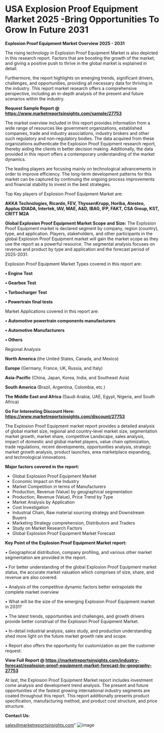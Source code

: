 # USA Explosion Proof Equipment Market 2025 -Bring Opportunities To Grow In Future 2031

<Strong> Explosion Proof Equipment Market Overview 2025 - 2031</strong>

The rising technology in Explosion Proof Equipment Market is also depicted in this research report. Factors that are boosting the growth of the market, and giving a positive push to thrive in the global market is explained in detail.

Furthermore, the report highlights on emerging trends, significant drivers, challenges, and opportunities, providing all necessary data for thriving in the industry. This report market research offers a comprehensive perspective, including an in-depth analysis of the present and future scenarios within the industry.

<strong>Request Sample Report @ <a href=https://www.marketreportsinsights.com/sample/27753>https://www.marketreportsinsights.com/sample/27753</a></strong>

The market overview included in this report provides information from a wide range of resources like government organizations, established companies, trade and industry associations, industry brokers and other such regulatory and non-regulatory bodies. The data acquired from these organizations authenticate the Explosion Proof Equipment research report, thereby aiding the clients in better decision making. Additionally, the data provided in this report offers a contemporary understanding of the market dynamics.

The leading players are focusing mainly on technological advancements in order to improve efficiency. The long-term development patterns for this market can be captured by continuing the ongoing process improvements and financial stability to invest in the best strategies.

Top Key players of Explosion Proof Equipment Market are:

<strong>AKKA Technologies, Ricardo, FEV, ThyssenKrupp, Horiba, Atesteo, Applus IDIADA, Intertek, IAV, MAE, A&D, IBAG, IFP, FAKT, CSA Group, KST, CRITT M2A</strong>

<strong><b>Global Explosion Proof Equipment Market Scope and Size:</b></strong>
The Explosion Proof Equipment market is declared segment by company, region (country), type, and application. Players, stakeholders, and other participants in the global Explosion Proof Equipment market will gain the market scope as they use the report as a powerful resource. The segmental analysis focuses on revenue and product by type and application and the forecast period of 2025-2031.

Explosion Proof Equipment Market Types covered in this report are:

<strong>• Engine Test

• Gearbox Test

• Turbocharger Test

• Powertrain final tests</strong>

Market Applications covered in this report are:

<strong>• Automotive powertrain components manufacturers

• Automotive Manufacturers

• Others</strong> 

Regional Analysis

<strong>North America</strong> (the United States, Canada, and Mexico)

<strong>Europe</strong> (Germany, France, UK, Russia, and Italy)

<strong>Asia-Pacific</strong> (China, Japan, Korea, India, and Southeast Asia)

<strong>South America</strong> (Brazil, Argentina, Colombia, etc.)

<strong>The Middle East and Africa</strong> (Saudi Arabia, UAE, Egypt, Nigeria, and South Africa)

<strong>Go For Interesting Discount Here: <a href=https://www.marketreportsinsights.com/discount/27753>https://www.marketreportsinsights.com/discount/27753</a></strong>

The Explosion Proof Equipment market report provides a detailed analysis of global market size, regional and country-level market size, segmentation market growth, market share, competitive Landscape, sales analysis, impact of domestic and global market players, value chain optimization, trade regulations, recent developments, opportunities analysis, strategic market growth analysis, product launches, area marketplace expanding, and technological innovations.

<strong><b>Major factors covered in the report:</b></strong>
<ul>
  <li>Global Explosion Proof Equipment Market </li>
  <li>Economic Impact on the Industry</li>
  <li>Market Competition in terms of Manufacturers</li>
  <li>Production, Revenue (Value) by geographical segmentation</li>
  <li>Production, Revenue (Value), Price Trend by Type</li>
  <li>Market Analysis by Application</li>
  <li>Cost Investigation</li>
  <li>Industrial Chain, Raw material sourcing strategy and Downstream Buyers</li>
  <li>Marketing Strategy comprehension, Distributors and Traders</li>
  <li>Study on Market Research Factors</li>
  <li>Global Explosion Proof Equipment Market Forecast</li>
</ul>

<strong><b>Key Point of the Explosion Proof Equipment Market report:</b></strong>

• Geographical distribution, company profiling, and various other market segmentation are provided in the report.

• For better understanding of the global Explosion Proof Equipment market status, the accurate market valuation which comprises of size, share, and revenue are also covered.

• Analysis of the competitive dynamic factors better extrapolate the complete market overview

• What will be the size of the emerging Explosion Proof Equipment market in 2031?

• The latest trends, opportunities and challenges, and growth drivers provide better construal of the Explosion Proof Equipment Market.

• In-detail industrial analysis, sales study, and production understanding shed more light on the future market growth rate and scope.

• Report also offers the opportunity for customization as per the customer request.

<strong><b>View Full Report @ <a href=https://marketreportsinsights.com/industry-forecast/explosion-proof-equipment-market-forecast-by-geography-27753>https://marketreportsinsights.com/industry-forecast/explosion-proof-equipment-market-forecast-by-geography-27753</a></b></strong>


At last, the Explosion Proof Equipment Market report includes investment come analysis and development trend analysis. The present and future opportunities of the fastest growing international industry segments are coated throughout this report. This report additionally presents product specification, manufacturing method, and product cost structure, and price structure.

<strong>Contact Us:</strong>

sales@marketreportsinsights.com"
![image](https://github.com/user-attachments/assets/78a99aea-8f39-4c3e-b7e8-e01875dad99e)
